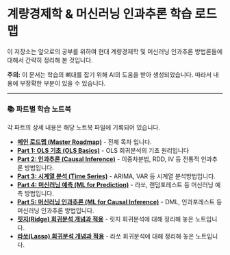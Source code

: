 # 계량경제학 & 머신러닝 인과추론 학습 로드맵

이 저장소는 앞으로의 공부를 위하여 현대 계량경제학 및 머신러닝 인과추론 방법론들에 대해서 간략히 정리해 본 것입니다.

**주의:** 이 문서는 학습의 뼈대를 잡기 위해 AI의 도움을 받아 생성되었습니다. 따라서 내용에 부정확한 부분이 있을 수 있습니다.

---

### 📚 파트별 학습 노트북

각 파트의 상세 내용은 해당 노트북 파일에 기록되어 있습니다.

* **[메인 로드맵 (Master Roadmap)](./계량경제학_로드맵_목차.ipynb)** - 전체 목차 입니다.
* **[Part 1: OLS 기초 (OLS Basics)](./계량경제학_로드맵_파트1.ipynb)** - OLS 회귀분석의 기초 원리입니다
* **[Part 2: 인과추론 (Causal Inference)](./계량경제학_로드맵_파트2.ipynb)** - 이중차분법, RDD, IV 등 전통적 인과추론 방법입니다.
* **[Part 3: 시계열 분석 (Time Series)](./계량경제학_로드맵_파트3.ipynb)** - ARIMA, VAR 등 시계열 분석방법입니다.
* **[Part 4: 머신러닝 예측 (ML for Prediction)](./계량경제학_로드맵_파트4.ipynb)** - 라쏘, 랜덤포레스트 등 머신러닝 예측 방법입니다.
* **[Part 5: 머신러닝 인과추론 (ML for Causal Inference)](./계량경제학_로드맵_파트5.ipynb)** - DML, 인과포레스트 등 머신러닝 인과추론 방법입니다.
* **[릿지(Ridge) 회귀분석 개념과 적용](./릿지_회귀분석.ipynb)** - 릿지 회귀분석에 대해 정리해 놓은 노트입니다.
* **[라쏘(Lasso) 회귀분석 개념과 적용](./라쏘_회귀분석.ipynb)** - 라쏘 회귀분석에 대해 정리해 놓은 노트입니다.
